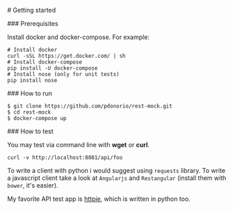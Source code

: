 
# Getting started

### Prerequisites

Install docker and docker-compose. For example:

```
# Install docker
curl -sSL https://get.docker.com/ | sh
# Install docker-compose
pip install -U docker-compose
# Install nose (only for unit tests)
pip install nose
```

### How to run

```
$ git clone https://github.com/pdonorio/rest-mock.git
$ cd rest-mock
$ docker-compose up
```

### How to test

You may test via command line with **wget** or **curl**.

```
curl -v http://localhost:8081/api/foo
```

To write a client with python i would suggest using `requests` library.
To write a javascript client take a look at `Angularjs` and `Restangular` (install them with `bower`, it's easier).

My favorite API test app is [httpie](http://httpie.org), which is written in python too.
